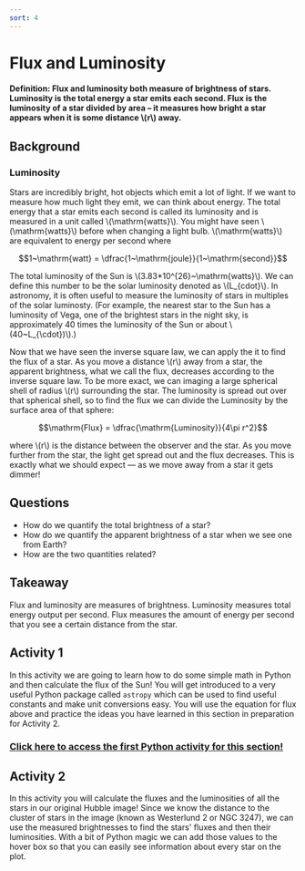 ```yaml
---
sort: 4
---
```


# Flux and Luminosity

#### Definition: Flux and luminosity both measure of brightness of stars. Luminosity is the total energy a star emits each second. Flux is the luminosity of a star divided by area – it measures how bright a star appears when it is some distance \\(r\\) away.

## Background

### Luminosity

Stars are incredibly bright, hot objects which emit a lot of light. If we want to measure how much light they emit, we can think about energy. The total energy that a star emits each second is called its luminosity and is measured in a unit called \\(\mathrm{watts}\\). You might have seen \\(\mathrm{watts}\\) before when changing a light bulb. \\(\mathrm{watts}\\) are equivalent to energy per second where

$$1~\mathrm{watt} = \dfrac{1~\mathrm{joule}}{1~\mathrm{second}}$$

The total luminosity of the Sun is \\(3.83*10^{26}~\mathrm{watts}\\). We can define this number to be the solar luminosity denoted as \\(L_{cdot}\\). In astronomy, it is often useful to measure the luminosity of stars in multiples of the solar luminosty. (For example, the nearest star to the Sun has a luminosity of Vega, one of the brightest stars in the night sky, is approximately 40 times the luminosity of the Sun or about \\(40~L_{\cdot})\\).)

Now that we have seen the inverse square law, we can apply the it to find the flux of a star. As you move a distance \\(r\\) away from a star, the apparent brightness, what we call the flux, decreases according to the inverse square law. To be more exact, we can imaging a large spherical shell of radius \\(r\\) surrounding the star. The luminosity is spread out over that spherical shell, so to find the flux we can divide the Luminosity by the surface area of that sphere:

$$\mathrm{Flux} = \dfrac{\mathrm{Luminosity}}{4\pi r^2}$$

where \\(r\\) is the distance between the observer and the star. As you move further from the star, the light get spread out and the flux decreases. This is exactly what we should expect — as we move away from a star it gets dimmer!

## Questions

- How do we quantify the total brightness of a star?
- How do we quantify the apparent brightness of a star when we see one from Earth?
- How are the two quantities related?

## Takeaway

Flux and luminosity are measures of brightness. Luminosity measures total energy output per second. Flux measures the amount of energy per second that you see a certain distance from the star.

## Activity 1

In this activity we are going to learn how to do some simple math in Python and then calculate the flux of the Sun! You will get introduced to a very useful Python package called `astropy` which can be used to find useful constants and make unit conversions easy. You will use the equation for flux above and practice the ideas you have learned in this section in preparation for Activity 2.

### <a href="https://colab.research.google.com/github/alexdelfranco/astronomy-guide/blob/master/Astronomy%20Guide/1.%20Exploring%20the%20Sky/1.1%20Categorizing%20the%20Sky/flux1.ipynb" target="_blank">Click here to access the first Python activity for this section!</a>

## Activity 2

In this activity you will calculate the fluxes and the luminosities of all the stars in our original Hubble image! Since we know the distance to the cluster of stars in the image (known as Westerlund 2 or NGC 3247), we can use the measured brightnesses to find the stars' fluxes and then their luminosities. With a bit of Python magic we can add those values to the hover box so that you can easily see information about every star on the plot.

